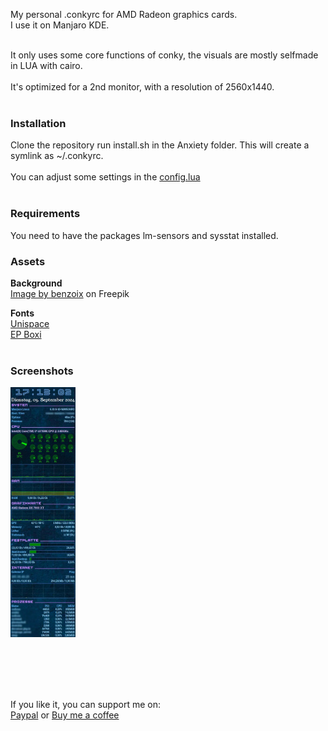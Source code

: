 My personal .conkyrc for AMD Radeon graphics cards.<br />
I use it on Manjaro KDE.<br /><br />

It only uses some core functions of conky, the visuals are mostly selfmade in LUA with cairo.<br /><br />
It's optimized for a 2nd monitor, with a resolution of 2560x1440.<br /><br />

### Installation
Clone the repository run install.sh in the Anxiety folder. This will create a symlink as ~/.conkyrc.<br /><br />
You can adjust some settings in the <a href="https://github.com/RomanDrechsel/.conkyrc/blob/main/Anxiety/config.lua">config.lua</a><br /><br />

### Requirements
You need to have the packages lm-sensors and sysstat installed.

### Assets
**Background**<br />
<a href="https://www.freepik.com/free-photo/empty-dark-concrete-wall-room-studio-background-floor-perspective-with-blue-soft-light-displays_31367949.htm">Image by benzoix</a> on Freepik<br />

**Fonts**<br />
<a href="https://www.1001freefonts.com/unispace.font">Unispace</a><br />
<a href="https://www.1001fonts.com/ep-boxi-font.html">EP Boxi</a><br /><br />

### Screenshots
<a href="Screenshots/screenshot.jpg" target="_blank"><img src="Screenshots/screenshot.jpg" height="400" alt="Anxiety"></a><br /><br />

<br /><br /><br />

If you like it, you can support me on:<br />
[Paypal](https://paypal.me/RomanDrechsel) or [Buy me a coffee](https://www.buymeacoffee.com/romandrechsel)
